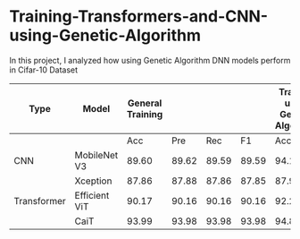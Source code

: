# Training-Transformers-and-CNN-using-Genetic-Algorithm
In this project, I analyzed how using Genetic Algorithm DNN models perform in Cifar-10 Dataset


| Type          | Model           | General Training              |                           |                            |                            | Training using Genetic Algorithm   |                           |                            |                            |
|---------------|-----------------|-------------------------------|---------------------------|----------------------------|----------------------------|-------------------------------------|---------------------------|----------------------------|----------------------------|
|               |                 | Acc                           | Pre                       | Rec                        | F1                         | Acc                                 | Pre                       | Rec                        | F1                         |
| CNN           | MobileNet V3    | 89.60                         | 89.62                     | 89.59                      | 89.59                      | 94.13                               | 94.13                     | 94.13                      | 94.12                      |
|               | Xception        | 87.86                         | 87.88                     | 87.86                      | 87.85                      | 87.99                               | 88.09                     | 87.99                      | 88.01                      |
| Transformer   | Efficient ViT   | 90.17                         | 90.16                     | 90.16                      | 90.16                      | 92.22                               | 92.22                     | 92.22                      | 92.20                      |
|               | CaiT            | 93.99                         | 93.98                     | 93.98                      | 93.98                      | 94.83                               | 94.84                     | 94.83                      | 94.83                      |
